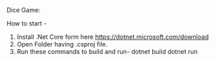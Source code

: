 Dice Game:

How to start -

1. Install .Net Core form here https://dotnet.microsoft.com/download
2. Open Folder having .csproj file.
3. Run these commands to build and run-
   dotnet build
   dotnet run
